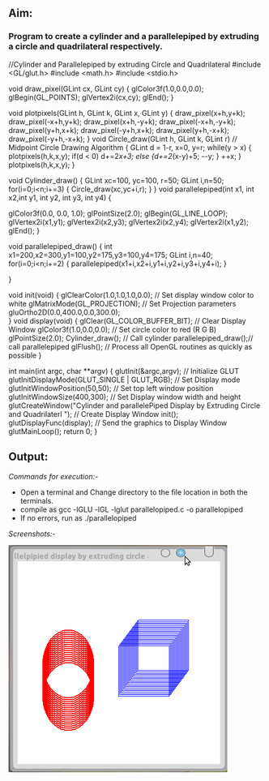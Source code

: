 ## Aim:
### Program to create a cylinder and a parallelepiped by extruding a circle and quadrilateral respectively.

//Cylinder and Parallelepiped by extruding Circle and Quadrilateral
#include <GL/glut.h>
#include <math.h>
#include <stdio.h>

void draw_pixel(GLint cx, GLint cy)
{    glColor3f(1.0,0.0,0.0);
	 glBegin(GL_POINTS);
	 glVertex2i(cx,cy);
	 glEnd();
}

void plotpixels(GLint h, GLint k, GLint x, GLint y)
{
	draw_pixel(x+h,y+k);
	draw_pixel(-x+h,y+k);
	draw_pixel(x+h,-y+k);
	draw_pixel(-x+h,-y+k);
	draw_pixel(y+h,x+k);
	draw_pixel(-y+h,x+k);
	draw_pixel(y+h,-x+k);
	draw_pixel(-y+h,-x+k);
}
void Circle_draw(GLint h, GLint k, GLint r)  // Midpoint Circle Drawing Algorithm
{
	 GLint d =  1-r, x=0, y=r;
	 while(y > x)
	 {
		 plotpixels(h,k,x,y);
		 if(d < 0) d+=2*x+3;
		 else
		 {d+=2*(x-y)+5;
		  --y;
		 }
		 ++x;
	 }
	 plotpixels(h,k,x,y);
}

void Cylinder_draw()
{
	GLint xc=100, yc=100, r=50;
	GLint i,n=50;
	for(i=0;i<n;i+=3)
	{
	Circle_draw(xc,yc+i,r);
	}
}
void parallelepiped(int x1,  int x2,int y1, int y2, int y3, int y4)
{
	
glColor3f(0.0, 0.0, 1.0);
glPointSize(2.0);
glBegin(GL_LINE_LOOP);
  glVertex2i(x1,y1);
  glVertex2i(x2,y3);
  glVertex2i(x2,y4);
  glVertex2i(x1,y2);
  glEnd();
}

void parallelepiped_draw()
{
	int x1=200,x2=300,y1=100,y2=175,y3=100,y4=175;
     GLint i,n=40;
	 for(i=0;i<n;i+=2)
	 {
	 parallelepiped(x1+i,x2+i,y1+i,y2+i,y3+i,y4+i);
	 }
     
}

void init(void)
{
	glClearColor(1.0,1.0,1.0,0.0);  // Set display window color to white
	glMatrixMode(GL_PROJECTION);  // Set Projection parameters 
	gluOrtho2D(0.0,400.0,0.0,300.0);  
}
void display(void)
{   glClear(GL_COLOR_BUFFER_BIT);  // Clear Display Window
	glColor3f(1.0,0.0,0.0); // Set circle color to red  (R G B)
	glPointSize(2.0);
	Cylinder_draw(); // Call cylinder
	parallelepiped_draw();// call parallelepiped
	glFlush(); // Process all OpenGL routines as quickly as possible
}

int main(int argc, char **argv)
{   glutInit(&argc,argv); // Initialize GLUT
	glutInitDisplayMode(GLUT_SINGLE | GLUT_RGB); // Set Display mode
	glutInitWindowPosition(50,50);  // Set top left window position
	glutInitWindowSize(400,300); // Set Display window width and height 
	glutCreateWindow("Cylinder and parallelePiped Display by Extruding Circle and Quadrilaterl "); // Create Display Window
	init();
	glutDisplayFunc(display); // Send the graphics to Display Window
	glutMainLoop();
	return 0;
}

## Output:
*Commands for execution:-*

* Open a terminal and Change directory to the file location in both the terminals.
* compile as gcc -lGLU -lGL -lglut parallelopiped.c -o parallelopiped
* If no errors, run as ./parallelopiped

*Screenshots:-*

![Screenshot of Output](parallelopiped.png)   
